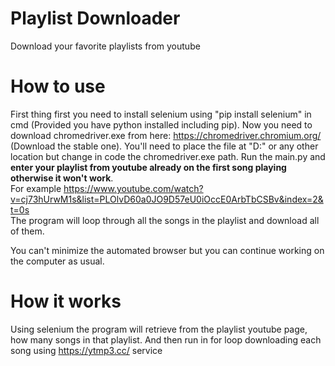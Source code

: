 # Playlist Downloader
Download your favorite playlists from youtube


# How to use
First thing first you need to install selenium using "pip install selenium" in cmd (Provided you have python installed including pip).
Now you need to download chromedriver.exe from here: https://chromedriver.chromium.org/ (Download the stable one). You'll need to place the file at "D:\"
or any other location but change in code the chromedriver.exe path.
Run the main.py and **enter your playlist from youtube already on the first song playing otherwise it won't work**.</br> For example https://www.youtube.com/watch?v=cj73hUrwM1s&list=PLOlvD60a0JO9D57eU0iOccE0ArbTbCSBv&index=2&t=0s</br>
The program will loop through all the songs in the playlist and download all of them.

You can't minimize the automated browser but you can continue working on the computer as usual.

# How it works
Using selenium the program will retrieve from the playlist youtube page, how many songs in that playlist. And then run in for loop downloading each song using https://ytmp3.cc/ service
